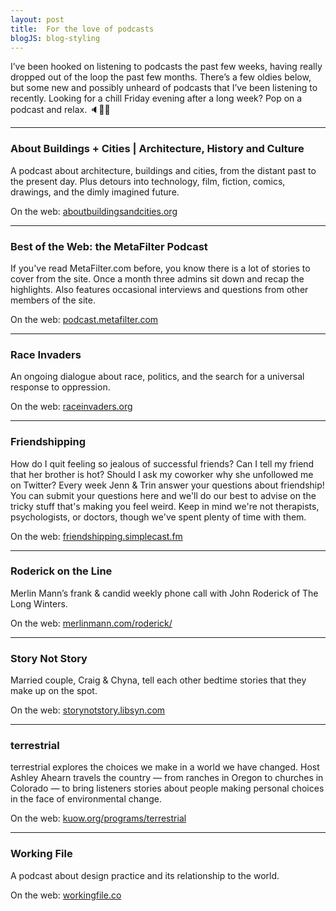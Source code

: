 ```yaml
---
layout: post
title:  For the love of podcasts
blogJS: blog-styling
---
```


I’ve been hooked on listening to podcasts the past few weeks, having really dropped out of the loop the past few months. There’s a few oldies below, but some new and possibly unheard of podcasts that I’ve been listening to recently. Looking for a chill Friday evening after a long week? Pop on a podcast and relax. 🔈🛀🏽

---

### About Buildings + Cities | Architecture, History and Culture
A podcast about architecture, buildings and cities, from the distant past to the present day. Plus detours into technology, film, fiction, comics, drawings, and the dimly imagined future.

On the web: [aboutbuildingsandcities.org](http://aboutbuildingsandcities.org)

---

### Best of the Web: the MetaFilter Podcast
If you've read MetaFilter.com before, you know there is a lot of stories to cover from the site. Once a month three admins sit down and recap the highlights. Also features occasional interviews and questions from other members of the site.

On the web: [podcast.metafilter.com](http://podcast.metafilter.com)

---
	
### Race Invaders
An ongoing dialogue about race, politics, and the search for a universal response to oppression.

On the web: [raceinvaders.org](https://raceinvaders.org)

---

### Friendshipping
How do I quit feeling so jealous of successful friends? Can I tell my friend that her brother is hot? Should I ask my coworker why she unfollowed me on Twitter? Every week Jenn & Trin answer your questions about friendship! You can submit your questions here and we'll do our best to advise on the tricky stuff that's making you feel weird. Keep in mind we're not therapists, psychologists, or doctors, though we've spent plenty of time with them.

On the web: [friendshipping.simplecast.fm](https://friendshipping.simplecast.fm)

---

### Roderick on the Line
Merlin Mann’s frank & candid weekly phone call with John Roderick of The Long Winters.

On the web: [merlinmann.com/roderick/](http://www.merlinmann.com/roderick/)

---

### Story Not Story
Married couple, Craig & Chyna, tell each other bedtime stories that they make up on the spot.

On the web: [storynotstory.libsyn.com](http://storynotstory.libsyn.com)

---

### terrestrial
terrestrial explores the choices we make in a world we have changed. Host Ashley Ahearn travels the country — from ranches in Oregon to churches in Colorado — to bring listeners stories about people making personal choices in the face of environmental change.

On the web: [kuow.org/programs/terrestrial](http://kuow.org/programs/terrestrial)

---

### Working File
A podcast about design practice and its relationship to the world.

On the web: [workingfile.co](https://workingfile.co)